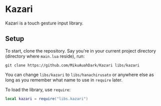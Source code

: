 Kazari
=====

Kazari is a touch gesture input library.

Setup
-----

To start, clone the repository. Say you're in your current project directory (directory where `main.lua` reside), run:

```
git clone https://github.com/MikuAuahDark/Kazari libs/kazari
```

You can change `libs/kazari` to `libs/hanachirusato` or anywhere else as long as you remember what name to use in `require` later.

To load the library, use `require`:

```lua
local kazari = require("libs.kazari")
```
